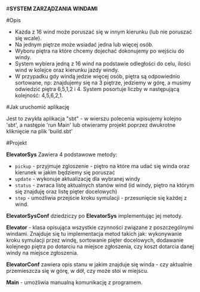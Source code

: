#**SYSTEM ZARZĄDZANIA WINDAMI**

#Opis

- Każda z 16 wind może poruszać się w innym kierunku (lub nie poruszać się wcale). 
- Na jednym piętrze może wsiadać jedna lub więcej osób. 
- Wyboru piętra na które chcemy dojechać dokonujemy po wejściu do windy.
- System wybiera jedną z 16 wind na podstawie odległości do celu, ilości wind w kolejce oraz kierunku jazdy windy. 
- W przypadku gdy windą jedzie więcej osób, piętra są odpowiednio sortowane, np: 
znajdujemy się na 3 piętrze, jedziemy w górę, a musimy odwiedzić piętra 6,5,1,2 i 4. System posortuje liczby w następującą kolejność: 4,5,6,2,1.


#Jak uruchomić aplikację

Jest to zwykła aplikacja "sbt" - w wierszu polecenia wpisujemy kolejno 'sbt', a następie 'run Main' lub otwieramy projekt poprzez dwukrotne kliknięcie na plik 'build.sbt'


 

#Projekt

**ElevatorSys** 
Zawiera 4 podstawowe metody: 
 - `pickup` - przyjmuje zgloszenie  - piętro na które ma udać się winda oraz kierunek w jakim będziemy się poruszać
 - `update` - wykonuje aktualizację dla wybranej windy
 - `status` - zwraca listę aktualnych stanów wind (id windy, piętro na którym się znajduję oraz listę pięter docelowych)
 - `step` - umożliwia przejście kroku symulacji - przesunięcie się każdej z wind.
 
 **ElevatorSysConf** dziedziczy po **ElevatorSys** implementując jej metody.
 
 **Elevator** - klasa opisująca wszystkie czynności związane z poszczególnymi windami.
 Znajduje się tu implementacja metod takich jak: wykonywanie kroku symulacji przez windę, sortowanie pięter docelowych, dodawanie kolejnego piętra po dotarciu na miejsce zgłoszenia, czy koszt dotarcia danej windy na miejsce zgłoszenia.
 
 **ElevatorConf** zawiera opis stanu w jakim znajduje się winda - czy aktualnie przemieszcza się w górę, w dół, czy może stoi w miejscu.
 
 **Main** - umożliwia manualną komunikację z programem.
